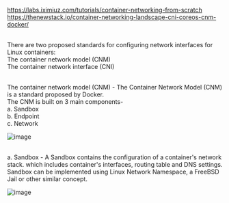 https://labs.iximiuz.com/tutorials/container-networking-from-scratch
https://thenewstack.io/container-networking-landscape-cni-coreos-cnm-docker/


</br>There are two proposed standards for configuring network interfaces for Linux containers:
  </br>The container network model (CNM) 
  </br>The container network interface (CNI)

</br>The container network model (CNM) - The Container Network Model (CNM) is a standard proposed by Docker.
  </br>The CNM is built on 3 main components-
  </br> a. Sandbox
  </br> b. Endpoint
  </br> c. Network
  
![image](https://github.com/user-attachments/assets/5554d785-3e40-416b-9b11-3b01ff76c2dc)

 </br> a. Sandbox - A Sandbox contains the configuration of a container's network stack. which includes container's interfaces, routing table and DNS settings.
  Sandbox can be implemented using  Linux Network Namespace, a FreeBSD Jail or other similar concept.


![image](https://github.com/user-attachments/assets/82357dc6-c82e-48dc-8179-5873a7bf918d)



